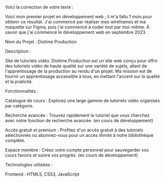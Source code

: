 
Voici la correction de votre texte :

Voici mon premier projet en développement web ; il m'a fallu 1 mois pour obtenir ce résultat. J'ai commencé par réaliser mes wireframes et ma maquette sur Figma, puis j'ai commencé à coder tout par moi-même. À savoir que j'ai commencé le développement web en septembre 2023.

Nom du Projet : Diotime Production

Description :

Site de tutoriels vidéo. Diotime Production est un site web conçu pour offrir des tutoriels vidéo de haute qualité sur une variété de sujets, allant de l'apprentissage de la production au rendu d'un projet. Ma mission est de fournir un apprentissage accessible à tous, en mettant l'accent sur la qualité et la praticité.

Fonctionnalités :

Catalogue de cours : Explorez une large gamme de tutoriels vidéo organisés par catégorie.

Recherche avancée : Trouvez rapidement le tutoriel que vous cherchez avec notre fonction de recherche avancée. (en cours de développement)

Accès gratuit et premium : Profitez d'un accès gratuit à des tutoriels sélectionnés ou abonnez-vous pour un accès illimité à notre bibliothèque complète.

Espace membre : Créez votre compte personnel pour sauvegarder vos cours favoris et suivre vos progrès. (en cours de développement)

Technologies utilisées :

Frontend : HTML5, CSS3, JavaScript
